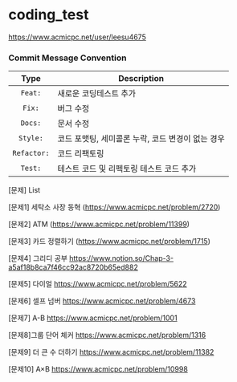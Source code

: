 # coding_test
https://www.acmicpc.net/user/leesu4675

### Commit Message Convention

|    Type     | Description                                       |
| :---------: | ------------------------------------------------- |
|   `Feat:`   | 새로운 코딩테스트 추가                                 |
|   `Fix:`    | 버그 수정                                         |
|   `Docs:`   | 문서 수정                                         |
|  `Style:`   | 코드 포맷팅, 세미콜론 누락, 코드 변경이 없는 경우 |
| `Refactor:` | 코드 리팩토링                                     |
|   `Test:`   | 테스트 코드 및 리펙토링 테스트 코드 추가          |

[문제] List

[문제1] 세탁소 사장 동혁
(https://www.acmicpc.net/problem/2720)

[문제2] ATM
(https://www.acmicpc.net/problem/11399)

[문제3] 카드 정렬하기
(https://www.acmicpc.net/problem/1715)

[문제4] 그리디 공부
https://www.notion.so/Chap-3-a5af18b8ca7f46cc92ac8720b65ed882

[문제5] 다이얼
https://www.acmicpc.net/problem/5622

[문제6] 셀프 넘버
https://www.acmicpc.net/problem/4673

[문제7] A-B
https://www.acmicpc.net/problem/1001

[문제8]그룹 단어 체커
https://www.acmicpc.net/problem/1316

[문제9] 더 큰 수 더하기
https://www.acmicpc.net/problem/11382

[문제10] A×B
https://www.acmicpc.net/problem/10998